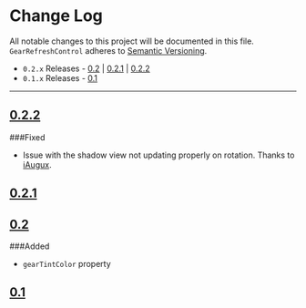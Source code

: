# Change Log
All notable changes to this project will be documented in this file.
`GearRefreshControl` adheres to [Semantic Versioning](http://semver.org/).

- `0.2.x` Releases - [0.2](#02) | [0.2.1](#021) | [0.2.2](#022)  
- `0.1.x` Releases - [0.1](#01)

---

## [0.2.2](https://github.com/andreamazz/GearRefreshControl/releases/tag/0.2.2)  

###Fixed
- Issue with the shadow view not updating properly on rotation. Thanks to [iAugux](https://github.com/iAugux).  

## [0.2.1](https://github.com/andreamazz/GearRefreshControl/releases/tag/0.2.1)  

## [0.2](https://github.com/andreamazz/GearRefreshControl/releases/tag/0.2)  

###Added  
- `gearTintColor` property

## [0.1](https://github.com/andreamazz/GearRefreshControl/releases/tag/0.1)  

